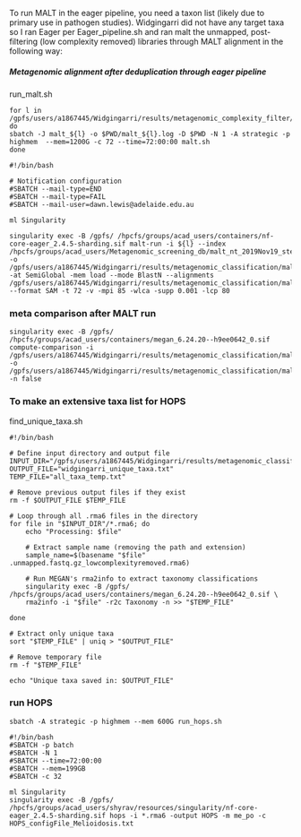 To run MALT in the eager pipeline, you need a taxon list (likely due to primary use in pathogen studies). Widgingarri did not have any target taxa so I ran Eager per Eager_pipeline.sh and ran malt the unmapped, post-filtering (low complexity removed) libraries through MALT alignment in the following way:

##### Metagenomic alignment after deduplication through eager pipeline
run_malt.sh
```
for l in /gpfs/users/a1867445/Widgingarri/results/metagenomic_complexity_filter/*.gz; do
sbatch -J malt_${l} -o $PWD/malt_${l}.log -D $PWD -N 1 -A strategic -p highmem  --mem=1200G -c 72 --time=72:00:00 malt.sh
done
```
```
#!/bin/bash

# Notification configuration
#SBATCH --mail-type=END
#SBATCH --mail-type=FAIL
#SBATCH --mail-user=dawn.lewis@adelaide.edu.au 

ml Singularity

singularity exec -B /gpfs/ /hpcfs/groups/acad_users/containers/nf-core-eager_2.4.5-sharding.sif malt-run -i ${l} --index /hpcfs/groups/acad_users/Metagenomic_screening_db/malt_nt_2019Nov19_step3/ -o /gpfs/users/a1867445/Widgingarri/results/metagenomic_classification/malt/ -at SemiGlobal -mem load --mode BlastN --alignments /gpfs/users/a1867445/Widgingarri/results/metagenomic_classification/malt/test/alignments/ --format SAM -t 72 -v -mpi 85 -wlca -supp 0.001 -lcp 80

```


### meta comparison after MALT run
```
singularity exec -B /gpfs/ /hpcfs/groups/acad_users/containers/megan_6.24.20--h9ee0642_0.sif compute-comparison -i /gpfs/users/a1867445/Widgingarri/results/metagenomic_classification/malt/*.rma6 -o /gpfs/users/a1867445/Widgingarri/results/metagenomic_classification/malt/Widg85samples.megan -n false
```
### To make an extensive taxa list for HOPS
find_unique_taxa.sh 
```
#!/bin/bash

# Define input directory and output file
INPUT_DIR="/gpfs/users/a1867445/Widgingarri/results/metagenomic_classification/malt"
OUTPUT_FILE="widgingarri_unique_taxa.txt"
TEMP_FILE="all_taxa_temp.txt"

# Remove previous output files if they exist
rm -f $OUTPUT_FILE $TEMP_FILE

# Loop through all .rma6 files in the directory
for file in "$INPUT_DIR"/*.rma6; do
    echo "Processing: $file"
    
    # Extract sample name (removing the path and extension)
    sample_name=$(basename "$file" .unmapped.fastq.gz_lowcomplexityremoved.rma6)

    # Run MEGAN's rma2info to extract taxonomy classifications
    singularity exec -B /gpfs/ /hpcfs/groups/acad_users/containers/megan_6.24.20--h9ee0642_0.sif \
    rma2info -i "$file" -r2c Taxonomy -n >> "$TEMP_FILE"

done

# Extract only unique taxa
sort "$TEMP_FILE" | uniq > "$OUTPUT_FILE"

# Remove temporary file
rm -f "$TEMP_FILE"

echo "Unique taxa saved in: $OUTPUT_FILE"
```
### run HOPS
```
sbatch -A strategic -p highmem --mem 600G run_hops.sh
```

```
#!/bin/bash
#SBATCH -p batch
#SBATCH -N 1
#SBATCH --time=72:00:00
#SBATCH --mem=199GB
#SBATCH -c 32

ml Singularity
singularity exec -B /gpfs/ /hpcfs/groups/acad_users/shyrav/resources/singularity/nf-core-eager_2.4.5-sharding.sif hops -i *.rma6 -output HOPS -m me_po -c HOPS_configFile_Melioidosis.txt



